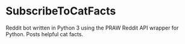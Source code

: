 # SubscribeToCatFacts
Reddit bot written in Python 3 using the PRAW Reddit API wrapper for Python. Posts helpful cat facts.
